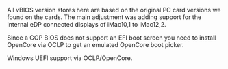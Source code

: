 All vBIOS version stores here are based on the original PC card versions we found on the cards. 
The main adjustment was adding support for the internal eDP connected displays of iMac10,1 to iMac12,2.

Since a GOP BIOS does not support an EFI boot screen you need to install OpenCore via OCLP to get an emulated 
OpenCore boot picker.

Windows UEFI support via OCLP/OpenCore. 

